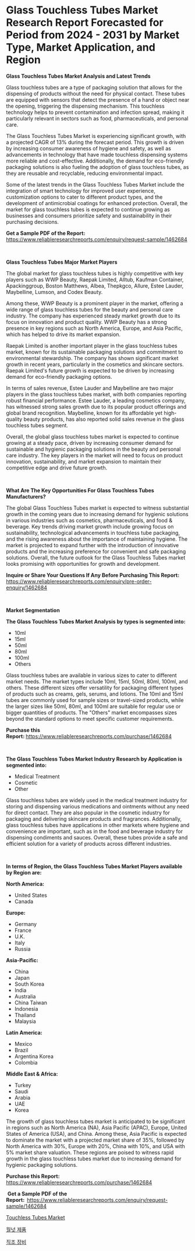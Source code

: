 <p><h1>Glass Touchless Tubes Market Research Report Forecasted for Period from 2024 -  2031 by Market Type, Market Application, and Region</h1></p><p><strong>Glass Touchless Tubes Market Analysis and Latest Trends</strong></p>
<p><p>Glass touchless tubes are a type of packaging solution that allows for the dispensing of products without the need for physical contact. These tubes are equipped with sensors that detect the presence of a hand or object near the opening, triggering the dispensing mechanism. This touchless technology helps to prevent contamination and infection spread, making it particularly relevant in sectors such as food, pharmaceuticals, and personal care.</p><p>The Glass Touchless Tubes Market is experiencing significant growth, with a projected CAGR of 13% during the forecast period. This growth is driven by increasing consumer awareness of hygiene and safety, as well as advancements in technology that have made touchless dispensing systems more reliable and cost-effective. Additionally, the demand for eco-friendly packaging solutions is also fueling the adoption of glass touchless tubes, as they are reusable and recyclable, reducing environmental impact.</p><p>Some of the latest trends in the Glass Touchless Tubes Market include the integration of smart technology for improved user experience, customization options to cater to different product types, and the development of antimicrobial coatings for enhanced protection. Overall, the market for glass touchless tubes is expected to continue growing as businesses and consumers prioritize safety and sustainability in their purchasing decisions.</p></p>
<p><strong>Get a Sample PDF of the Report:&nbsp;</strong> <a href="https://www.reliableresearchreports.com/enquiry/request-sample/1462684">https://www.reliableresearchreports.com/enquiry/request-sample/1462684</a></p>
<p>&nbsp;</p>
<p><strong>Glass Touchless Tubes Major Market Players</strong></p>
<p><p>The global market for glass touchless tubes is highly competitive with key players such as WWP Beauty, Raepak Limited, Alltub, Kaufman Container, Apackinggroup, Boston Matthews, Albea, Thepkgco, Allure, Estee Lauder, Maybelline, Lumson, and Codex Beauty. </p><p>Among these, WWP Beauty is a prominent player in the market, offering a wide range of glass touchless tubes for the beauty and personal care industry. The company has experienced steady market growth due to its focus on innovation and product quality. WWP Beauty has a strong presence in key regions such as North America, Europe, and Asia Pacific, which has helped to drive its market expansion.</p><p>Raepak Limited is another important player in the glass touchless tubes market, known for its sustainable packaging solutions and commitment to environmental stewardship. The company has shown significant market growth in recent years, particularly in the cosmetics and skincare sectors. Raepak Limited's future growth is expected to be driven by increasing demand for eco-friendly packaging options.</p><p>In terms of sales revenue, Estee Lauder and Maybelline are two major players in the glass touchless tubes market, with both companies reporting robust financial performance. Estee Lauder, a leading cosmetics company, has witnessed strong sales growth due to its popular product offerings and global brand recognition. Maybelline, known for its affordable yet high-quality beauty products, has also reported solid sales revenue in the glass touchless tubes segment. </p><p>Overall, the global glass touchless tubes market is expected to continue growing at a steady pace, driven by increasing consumer demand for sustainable and hygienic packaging solutions in the beauty and personal care industry. The key players in the market will need to focus on product innovation, sustainability, and market expansion to maintain their competitive edge and drive future growth.</p></p>
<p>&nbsp;</p>
<p><strong>What Are The Key Opportunities For Glass Touchless Tubes Manufacturers?</strong></p>
<p><p>The global Glass Touchless Tubes market is expected to witness substantial growth in the coming years due to increasing demand for hygienic solutions in various industries such as cosmetics, pharmaceuticals, and food & beverage. Key trends driving market growth include growing focus on sustainability, technological advancements in touchless tube packaging, and the rising awareness about the importance of maintaining hygiene. The market is projected to expand further with the introduction of innovative products and the increasing preference for convenient and safe packaging solutions. Overall, the future outlook for the Glass Touchless Tubes market looks promising with opportunities for growth and development.</p></p>
<p><strong>Inquire or Share Your Questions If Any Before Purchasing This Report:</strong> <a href="https://www.reliableresearchreports.com/enquiry/pre-order-enquiry/1462684">https://www.reliableresearchreports.com/enquiry/pre-order-enquiry/1462684</a></p>
<p>&nbsp;</p>
<p><strong>Market Segmentation</strong></p>
<p><strong>The Glass Touchless Tubes Market Analysis by types is segmented into:</strong></p>
<p><ul><li>10ml</li><li>15ml</li><li>50ml</li><li>80ml</li><li>100ml</li><li>Others</li></ul></p>
<p><p>Glass touchless tubes are available in various sizes to cater to different market needs. The market types include 10ml, 15ml, 50ml, 80ml, 100ml, and others. These different sizes offer versatility for packaging different types of products such as creams, gels, serums, and lotions. The 10ml and 15ml tubes are commonly used for sample sizes or travel-sized products, while the larger sizes like 50ml, 80ml, and 100ml are suitable for regular use or bigger quantities of products. The "Others" market encompasses sizes beyond the standard options to meet specific customer requirements.</p></p>
<p><strong>Purchase this Report:&nbsp;</strong><a href="https://www.reliableresearchreports.com/purchase/1462684">https://www.reliableresearchreports.com/purchase/1462684</a></p>
<p>&nbsp;</p>
<p><strong>The Glass Touchless Tubes Market Industry Research by Application is segmented into:</strong></p>
<p><ul><li>Medical Treatment</li><li>Cosmetic</li><li>Other</li></ul></p>
<p><p>Glass touchless tubes are widely used in the medical treatment industry for storing and dispensing various medications and ointments without any need for direct contact. They are also popular in the cosmetic industry for packaging and delivering skincare products and fragrances. Additionally, glass touchless tubes have applications in other markets where hygiene and convenience are important, such as in the food and beverage industry for dispensing condiments and sauces. Overall, these tubes provide a safe and efficient solution for a variety of products across different industries.</p></p>
<p>&nbsp;</p>
<p><strong>In terms of Region, the Glass Touchless Tubes Market Players available by Region are:</strong></p>
<p>
    <p> <strong> North America: </strong>
        <ul>
            <li>United States</li>
            <li>Canada</li>
        </ul>
        </p> 
    <p> <strong> Europe: </strong>
        <ul>
            <li>Germany</li>
            <li>France</li>
            <li>U.K.</li>
            <li>Italy</li>
            <li>Russia</li>
        </ul>
        </p> 
    <p> <strong> Asia-Pacific: </strong>
        <ul>
            <li>China</li>
            <li>Japan</li>
            <li>South Korea</li>
            <li>India</li>
            <li>Australia</li>
            <li>China Taiwan</li>
            <li>Indonesia</li>
            <li>Thailand</li>
            <li>Malaysia</li>
        </ul>
        </p> 
    <p> <strong> Latin America: </strong>
        <ul>
            <li>Mexico</li>
            <li>Brazil</li>
            <li>Argentina Korea</li>
            <li>Colombia</li>
        </ul>
        </p> 
    <p> <strong> Middle East & Africa: </strong>
        <ul>
            <li>Turkey</li>
            <li>Saudi</li>
            <li>Arabia</li>
            <li>UAE</li>
            <li>Korea</li>
        </ul>
    </p>
    </p>
<p><p>The growth of glass touchless tubes market is anticipated to be significant in regions such as North America (NA), Asia Pacific (APAC), Europe, United States of America (USA), and China. Among these, Asia Pacific is expected to dominate the market with a projected market share of 35%, followed by North America with 30%, Europe with 20%, China with 10%, and USA with 5% market share valuation. These regions are poised to witness rapid growth in the glass touchless tubes market due to increasing demand for hygienic packaging solutions.</p></p>
<p><strong>Purchase this Report: </strong><a href="https://www.reliableresearchreports.com/purchase/1462684">https://www.reliableresearchreports.com/purchase/1462684</a></p>
<p>&nbsp;<strong>Get a Sample PDF of the Report:&nbsp;&nbsp;</strong><a href="https://www.reliableresearchreports.com/enquiry/request-sample/1462684">https://www.reliableresearchreports.com/enquiry/request-sample/1462684</a></p>
<p><strong></strong></p>
<p><p><a href="https://github.com/Whitneyboyettebo9kiw7yr13/Market-Research-Report-List-1/blob/main/touchless-tubes-market.md">Touchless Tubes Market</a></p><p><a href="https://github.com/royErdmtyan906778/Market-Research-Report-List-1/blob/main/20514956378.md">월넛 제품</a></p><p><a href="https://github.com/idcefvhkdut6/Market-Research-Report-List-1/blob/main/22558006379.md">직조 장비</a></p></p>